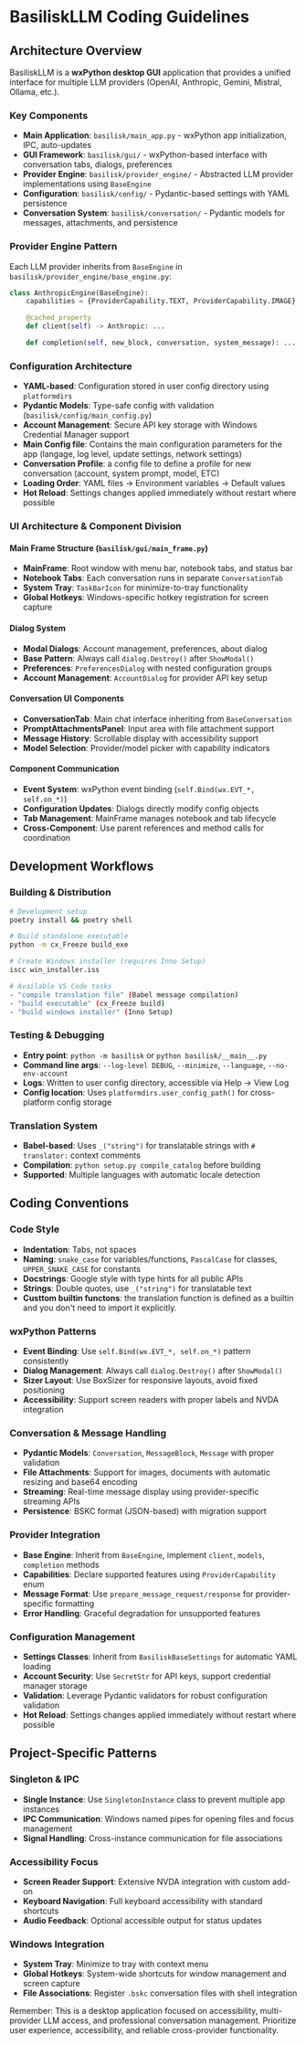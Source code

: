 # BasiliskLLM Coding Guidelines

## Architecture Overview

BasiliskLLM is a **wxPython desktop GUI** application that provides a unified interface for multiple LLM providers (OpenAI, Anthropic, Gemini, Mistral, Ollama, etc.).

### Key Components

- **Main Application**: `basilisk/main_app.py` - wxPython app initialization, IPC, auto-updates
- **GUI Framework**: `basilisk/gui/` - wxPython-based interface with conversation tabs, dialogs, preferences
- **Provider Engine**: `basilisk/provider_engine/` - Abstracted LLM provider implementations using `BaseEngine`
- **Configuration**: `basilisk/config/` - Pydantic-based settings with YAML persistence
- **Conversation System**: `basilisk/conversation/` - Pydantic models for messages, attachments, and persistence

### Provider Engine Pattern

Each LLM provider inherits from `BaseEngine` in `basilisk/provider_engine/base_engine.py`:

```python
class AnthropicEngine(BaseEngine):
    capabilities = {ProviderCapability.TEXT, ProviderCapability.IMAGE}

    @cached_property
    def client(self) -> Anthropic: ...

    def completion(self, new_block, conversation, system_message): ...
```

### Configuration Architecture

- **YAML-based**: Configuration stored in user config directory using `platformdirs`
- **Pydantic Models**: Type-safe config with validation (`basilisk/config/main_config.py`)
- **Account Management**: Secure API key storage with Windows Credential Manager support
- **Main Config file**: Contains the main configuration parameters for the app (langage, log level, update settings, network settings)
- **Conversation Profile**: a config file to define a profile for new conversation (account, system prompt, model, ETC)
- **Loading Order**: YAML files → Environment variables → Default values
- **Hot Reload**: Settings changes applied immediately without restart where possible

### UI Architecture & Component Division

#### Main Frame Structure (`basilisk/gui/main_frame.py`)

- **MainFrame**: Root window with menu bar, notebook tabs, and status bar
- **Notebook Tabs**: Each conversation runs in separate `ConversationTab`
- **System Tray**: `TaskBarIcon` for minimize-to-tray functionality
- **Global Hotkeys**: Windows-specific hotkey registration for screen capture

#### Dialog System

- **Modal Dialogs**: Account management, preferences, about dialog
- **Base Pattern**: Always call `dialog.Destroy()` after `ShowModal()`
- **Preferences**: `PreferencesDialog` with nested configuration groups
- **Account Management**: `AccountDialog` for provider API key setup

#### Conversation UI Components

- **ConversationTab**: Main chat interface inheriting from `BaseConversation`
- **PromptAttachmentsPanel**: Input area with file attachment support
- **Message History**: Scrollable display with accessibility support
- **Model Selection**: Provider/model picker with capability indicators

#### Component Communication

- **Event System**: wxPython event binding (`self.Bind(wx.EVT_*, self.on_*)`)
- **Configuration Updates**: Dialogs directly modify config objects
- **Tab Management**: MainFrame manages notebook and tab lifecycle
- **Cross-Component**: Use parent references and method calls for coordination

## Development Workflows

### Building & Distribution

```bash
# Development setup
poetry install && poetry shell

# Build standalone executable
python -m cx_Freeze build_exe

# Create Windows installer (requires Inno Setup)
iscc win_installer.iss

# Available VS Code tasks
- "compile translation file" (Babel message compilation)
- "build executable" (cx_Freeze build)
- "build windows installer" (Inno Setup)
```

### Testing & Debugging

- **Entry point**: `python -m basilisk` or `python basilisk/__main__.py`
- **Command line args**: `--log-level DEBUG`, `--minimize`, `--language`, `--no-env-account`
- **Logs**: Written to user config directory, accessible via Help → View Log
- **Config location**: Uses `platformdirs.user_config_path()` for cross-platform config storage

### Translation System

- **Babel-based**: Uses `_("string")` for translatable strings with `# translator:` context comments
- **Compilation**: `python setup.py compile_catalog` before building
- **Supported**: Multiple languages with automatic locale detection

## Coding Conventions

### Code Style

- **Indentation**: Tabs, not spaces
- **Naming**: `snake_case` for variables/functions, `PascalCase` for classes, `UPPER_SNAKE_CASE` for constants
- **Docstrings**: Google style with type hints for all public APIs
- **Strings**: Double quotes, use `_("string")` for translatable text
- **Custtom builtin functons**: the translation function is defined as a builtin and you don't need to import it explicitly.

### wxPython Patterns

- **Event Binding**: Use `self.Bind(wx.EVT_*, self.on_*)` pattern consistently
- **Dialog Management**: Always call `dialog.Destroy()` after `ShowModal()`
- **Sizer Layout**: Use BoxSizer for responsive layouts, avoid fixed positioning
- **Accessibility**: Support screen readers with proper labels and NVDA integration

### Conversation & Message Handling

- **Pydantic Models**: `Conversation`, `MessageBlock`, `Message` with proper validation
- **File Attachments**: Support for images, documents with automatic resizing and base64 encoding
- **Streaming**: Real-time message display using provider-specific streaming APIs
- **Persistence**: BSKC format (JSON-based) with migration support

### Provider Integration

- **Base Engine**: Inherit from `BaseEngine`, implement `client`, `models`, `completion` methods
- **Capabilities**: Declare supported features using `ProviderCapability` enum
- **Message Format**: Use `prepare_message_request/response` for provider-specific formatting
- **Error Handling**: Graceful degradation for unsupported features

### Configuration Management

- **Settings Classes**: Inherit from `BasiliskBaseSettings` for automatic YAML loading
- **Account Security**: Use `SecretStr` for API keys, support credential manager storage
- **Validation**: Leverage Pydantic validators for robust configuration validation
- **Hot Reload**: Settings changes applied immediately without restart where possible

## Project-Specific Patterns

### Singleton & IPC

- **Single Instance**: Use `SingletonInstance` class to prevent multiple app instances
- **IPC Communication**: Windows named pipes for opening files and focus management
- **Signal Handling**: Cross-instance communication for file associations

### Accessibility Focus

- **Screen Reader Support**: Extensive NVDA integration with custom add-on
- **Keyboard Navigation**: Full keyboard accessibility with standard shortcuts
- **Audio Feedback**: Optional accessible output for status updates

### Windows Integration

- **System Tray**: Minimize to tray with context menu
- **Global Hotkeys**: System-wide shortcuts for window management and screen capture
- **File Associations**: Register `.bskc` conversation files with shell integration

Remember: This is a desktop application focused on accessibility, multi-provider LLM access, and professional conversation management. Prioritize user experience, accessibility, and reliable cross-provider functionality.
